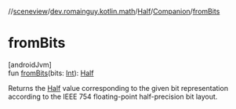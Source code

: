 //[sceneview](../../../../index.md)/[dev.romainguy.kotlin.math](../../index.md)/[Half](../index.md)/[Companion](index.md)/[fromBits](from-bits.md)

# fromBits

[androidJvm]\
fun [fromBits](from-bits.md)(bits: [Int](https://kotlinlang.org/api/latest/jvm/stdlib/kotlin/-int/index.html)): [Half](../index.md)

Returns the [Half](../index.md) value corresponding to the given bit representation according to the IEEE 754 floating-point half-precision bit layout.
